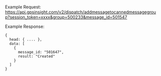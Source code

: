 Example Request: https://api.gpsinsight.com/v2/dispatch/addmessagetocannedmessagegroup?session_token=xxxx&group=500233&message_id=501547

Example Response:

    {
      head: { .... },
      data: [
        {
          message_id: "501647",
          result: "Created"
        }
      ]
    }

